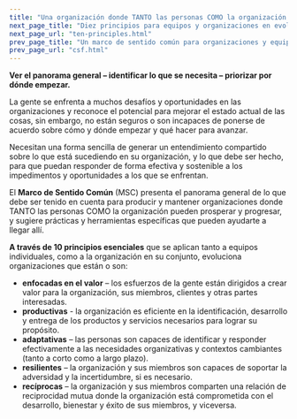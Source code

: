 ```yaml
---
title: "Una organización donde TANTO las personas COMO la organización puedan tener éxito"
next_page_title: "Diez principios para equipos y organizaciones en evolución"
next_page_url: "ten-principles.html"
prev_page_title: "Un marco de sentido común para organizaciones y equipos"
prev_page_url: "csf.html"
---
```




**Ver el panorama general – identificar lo que se necesita – priorizar por dónde empezar.**

La gente se enfrenta a muchos desafíos y oportunidades en las organizaciones y reconoce el potencial para mejorar el estado actual de las cosas, sin embargo, no están seguros o son incapaces de ponerse de acuerdo sobre cómo y dónde empezar y qué hacer para avanzar.

Necesitan una forma sencilla de generar un entendimiento compartido sobre lo que está sucediendo en su organización, y lo que debe ser hecho, para que puedan responder de forma efectiva y sostenible a los impedimentos y oportunidades a los que se enfrentan.

El **Marco de Sentido Común** (MSC) presenta el panorama general de lo que debe ser tenido en cuenta para producir y mantener organizaciones donde TANTO las personas COMO la organización pueden prosperar y progresar, y sugiere prácticas y herramientas específicas que pueden ayudarte a llegar allí.

**A través de 10 principios esenciales** que se aplican tanto a equipos individuales, como a la organización en su conjunto, evoluciona organizaciones que están o son:

-   **enfocadas en el valor** – los esfuerzos de la gente están dirigidos a crear valor para la organización, sus miembros, clientes y otras partes interesadas.
-   **productivas** - la organización es eficiente en la identificación, desarrollo y entrega de los productos y servicios necesarios para lograr su propósito.
-   **adaptativas** – las personas son capaces de identificar y responder efectivamente a las necesidades organizativas y contextos cambiantes (tanto a corto como a largo plazo).
-   **resilientes** – la organización y sus miembros son capaces de soportar la adversidad y la incertidumbre, si es necesario.
-   **recíprocas** – la organización y sus miembros comparten una relación de reciprocidad mutua donde la organización está comprometida con el desarrollo, bienestar y éxito de sus miembros, y viceversa.
